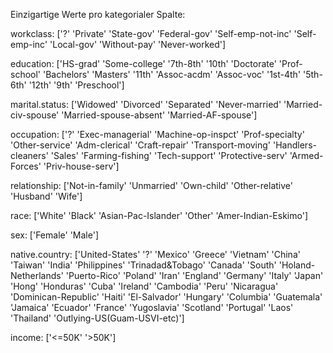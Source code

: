 Einzigartige Werte pro kategorialer Spalte:

workclass: ['?' 'Private' 'State-gov' 'Federal-gov' 'Self-emp-not-inc' 'Self-emp-inc'
 'Local-gov' 'Without-pay' 'Never-worked']

education: ['HS-grad' 'Some-college' '7th-8th' '10th' 'Doctorate' 'Prof-school'
 'Bachelors' 'Masters' '11th' 'Assoc-acdm' 'Assoc-voc' '1st-4th' '5th-6th'
 '12th' '9th' 'Preschool']

marital.status: ['Widowed' 'Divorced' 'Separated' 'Never-married' 'Married-civ-spouse'
 'Married-spouse-absent' 'Married-AF-spouse']

occupation: ['?' 'Exec-managerial' 'Machine-op-inspct' 'Prof-specialty'
 'Other-service' 'Adm-clerical' 'Craft-repair' 'Transport-moving'
 'Handlers-cleaners' 'Sales' 'Farming-fishing' 'Tech-support'
 'Protective-serv' 'Armed-Forces' 'Priv-house-serv']

relationship: ['Not-in-family' 'Unmarried' 'Own-child' 'Other-relative' 'Husband' 'Wife']

race: ['White' 'Black' 'Asian-Pac-Islander' 'Other' 'Amer-Indian-Eskimo']

sex: ['Female' 'Male']

native.country: ['United-States' '?' 'Mexico' 'Greece' 'Vietnam' 'China' 'Taiwan' 'India'
 'Philippines' 'Trinadad&Tobago' 'Canada' 'South' 'Holand-Netherlands'
 'Puerto-Rico' 'Poland' 'Iran' 'England' 'Germany' 'Italy' 'Japan' 'Hong'
 'Honduras' 'Cuba' 'Ireland' 'Cambodia' 'Peru' 'Nicaragua'
 'Dominican-Republic' 'Haiti' 'El-Salvador' 'Hungary' 'Columbia'
 'Guatemala' 'Jamaica' 'Ecuador' 'France' 'Yugoslavia' 'Scotland'
 'Portugal' 'Laos' 'Thailand' 'Outlying-US(Guam-USVI-etc)']

income: ['<=50K' '>50K']